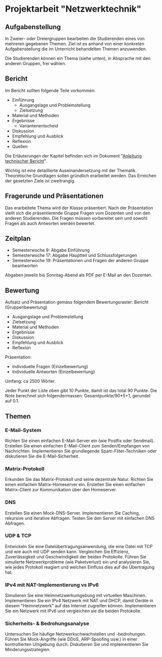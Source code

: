 # Projektarbeit "Netzwerktechnik"

## Aufgabenstellung
In Zweier- oder Dreiergruppen bearbeiten die Studierenden eines von mehreren gegebenen Themen.
Ziel ist es anhand von einer konkreten Aufgabenstellung die im Unterricht behandelten Themen anzuwenden.

Die Studierenden können ein Thema (siehe unten), in Absprache mit den anderen Gruppen, frei wählen.

## Bericht
Im Bericht sollten folgende Teile vorkommen:

- Einführung
  - Ausgangslage und Problemstellung
  - Zielsetzung
- Material und Methoden
- Ergebnisse
  - Variantenentscheid
- Diskussion
- Empfehlung und Ausblick
- Reflexion
- Quellen

Die Erläuterungen der Kapitel befinden sich im Dokument "[Anleitung technischer Bericht](AnleitungTechnischerBericht.pdf)".

Wichtig ist eine detaillierte Auseinandersetzung mit der Thematik. 
Theoretische Grundlagen sollen gründlich erarbeitet werden.
Das Erreichen der gesetzten Ziele ist zweitrangig.

## Fragerunde und Präsentationen
Das erarbeitete Thema wird der Klasse präsentiert. 
Nach der Präsentation stellt sich die präsentierende Gruppe Fragen vom Dozenten und von den anderen Studierenden. 
Die Fragen müssen vorbereitet sein und sowohl Fragen als auch Antworten werden bewertet.

## Zeitplan
- Semesterwoche 9: Abgabe Einführung
- Semesterwoche 17: Abgabe Hauptteil und Schlussfolgerungen
- Semesterwoche 19: Präsentationen und Fragen der anderen Gruppe beantworten 

Abgaben jeweils bis Sonntag-Abend als PDF per E-Mail an den Dozenten.

## Bewertung
Aufsatz und Präsentation gemäss folgendem Bewertungsraster: 
Bericht (Gruppenbewertung)
- Ausgangslage und Problemstellung
- Zielsetzung
- Material und Methoden
- Ergebnisse
- Diskussion
- Empfehlung und Ausblick
- Reflexion

Präsentation:
- Individuelle Fragen (Einzelbewertung)
- Individuelle Antworten (Einzelbewertung)

Umfang: ca 2500 Wörter.

Jeder Punkt der Liste oben gibt 10 Punkte, damit ist das total 90 Punkte.
Die Note berechnet sich folgendermassen: Gesamtpunkte/90*5+1, gerundet auf 0.1.

## Themen

### E-Mail-System
Richten Sie einen einfachen E-Mail-Server ein (wie Postfix oder Sendmail).
Erstellen Sie einen einfachen E-Mail-Client zum Senden/Empfangen von Nachrichten.
Implementieren Sie grundlegende Spam-Filter-Techniken oder diskutieren Sie die E-Mail-Sicherheit.

### Matrix-Protokoll
Erkunden Sie das Matrix-Protokoll und seine dezentrale Natur.
Richten Sie einen einfachen Matrix-Homeserver ein.
Erstellen Sie einen einfachen Matrix-Client zur Kommunikation über den Homeserver.

### DNS
Erstellen Sie einen Mock-DNS-Server.
Implementieren Sie Caching, rekursive und iterative Abfragen.
Testen Sie den Server mit einfachen DNS Abfragen.

### UDP & TCP
Entwickeln Sie eine Dateiübertragungsanwendung, die eine Datei mit TCP und wie auch mit UDP senden kann.
Vergleichen Sie Effizienz, Zuverlässigkeit und Geschwindigkeit der beiden Protokolle.
Führen Sie simulierte Netzwerkprobleme (wie Paketverlust) ein und analysieren Sie, wie jedes Protokoll reagiert und welchen Einfluss dies auf die Übertragung hat.

### IPv4 mit NAT-Implementierung vs IPv6
Simulieren Sie eine Heimnetzwerkumgebung mit virtuellen Maschinen.
Implementieren Sie ein IPv4 Netzwerk mit NAT und DHCP, damit Geräte in diesem "Heimnetzwerk" auf das Internet zugreifen können.
Implementieren Sie ein Netzwerk mit IPv6 und vergleichen sie die beiden Protokolle.

### Sicherheits- & Bedrohungsanalyse
Untersuchen Sie häufige Netzwerkschwachstellen und -bedrohungen.
Führen Sie Mock-Angriffe (wie DDoS, ARP-Spoofing usw.) in einer kontrollierten Umgebung durch.
Diskutieren Sie und implementieren Sie Minderungsstrategien.